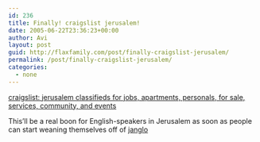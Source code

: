 ```yaml
---
id: 236
title: Finally! craigslist jerusalem!
date: 2005-06-22T23:36:23+00:00
author: Avi
layout: post
guid: http://flaxfamily.com/post/finally-craigslist-jerusalem/
permalink: /post/finally-craigslist-jerusalem/
categories:
  - none
---
```

[craigslist: jerusalem classifieds for jobs, apartments, personals, for sale, services, community, and events](http://jerusalem.craigslist.org/)

This&#8217;ll be a real boon for English-speakers in Jerusalem as soon as people can start weaning themselves off of [janglo](http://groups.yahoo.com/group/janglo/)